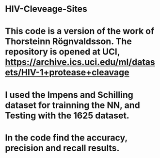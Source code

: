 # HIV-Cleveage-Sites

# This code is a version of the work of Thorsteinn Rögnvaldsson. The repository is opened at UCI, https://archive.ics.uci.edu/ml/datasets/HIV-1+protease+cleavage

# I used the Impens and Schilling dataset for trainning the NN, and Testing with the 1625 dataset.

# In the code find the accuracy, precision and recall results. 
